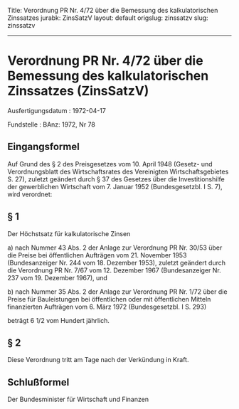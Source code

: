 Title: Verordnung PR Nr. 4/72 über die Bemessung des kalkulatorischen Zinssatzes
jurabk: ZinsSatzV
layout: default
origslug: zinssatzv
slug: zinssatzv

---

# Verordnung PR Nr. 4/72 über die Bemessung des kalkulatorischen Zinssatzes (ZinsSatzV)

Ausfertigungsdatum
:   1972-04-17

Fundstelle
:   BAnz: 1972, Nr 78



## Eingangsformel

Auf Grund des § 2 des Preisgesetzes vom 10. April 1948 (Gesetz- und
Verordnungsblatt des Wirtschaftsrates des Vereinigten
Wirtschaftsgebietes S. 27), zuletzt geändert durch § 37 des Gesetzes
über die Investitionshilfe der gewerblichen Wirtschaft vom 7. Januar
1952 (Bundesgesetzbl. I S. 7), wird verordnet:


## § 1

Der Höchstsatz für kalkulatorische Zinsen

a)  nach Nummer 43 Abs. 2 der Anlage zur Verordnung PR Nr. 30/53 über die
    Preise bei öffentlichen Aufträgen vom 21. November 1953
    (Bundesanzeiger Nr. 244 vom 18. Dezember 1953),
    zuletzt geändert durch die Verordnung PR Nr. 7/67 vom 12. Dezember
    1967 (Bundesanzeiger Nr. 237 vom 19. Dezember 1967),
    und


b)  nach Nummer 35 Abs. 2 der Anlage zur Verordnung PR Nr. 1/72 über die
    Preise für Bauleistungen bei öffentlichen oder mit öffentlichen
    Mitteln finanzierten Aufträgen vom 6. März 1972 (Bundesgesetzbl. I S.
    293)



beträgt
6 1/2 vom Hundert jährlich.


## § 2

Diese Verordnung tritt am Tage nach der Verkündung in Kraft.


## Schlußformel

Der Bundesminister für Wirtschaft und Finanzen

